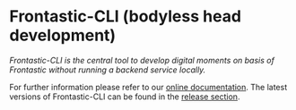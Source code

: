 # Frontastic-CLI (bodyless head development)

*Frontastic-CLI is the central tool to develop digital moments on basis of Frontastic without running a backend service locally.*

For further information please refer to our [online documentation](https://docs.commercetools.com/frontend-development/cli). The latest versions of Frontastic-CLI can be found in the [release section](https://github.com/FrontasticGmbH/frontastic-cli/releases).
